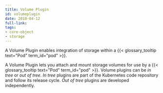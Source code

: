 ```yaml
---
title: Volume Plugin
id: volumeplugin
date: 2018-04-12
full-link: 
tags:
- core-object
- storage 
---
```

 A Volume Plugin enables integration of storage within a {{< glossary_tooltip text="Pod" term_id="pod" >}}.

<!--more--> 

A Volume Plugin lets you attach and mount storage volumes for use by a {{< glossary_tooltip text="Pod" term_id="pod" >}}. Volume plugins can be _in tree_ or _out of tree_. _In tree_ plugins are part of the Kubernetes code repository and follow its release cycle. _Out of tree_ plugins are developed independently.

